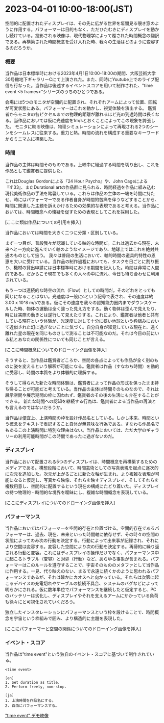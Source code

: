 # 2023-04-01 10:00-18:00(JST)

<!-- TODO: イントロ -->
<!-- ディスプレイに映し出される映像は時間や空間の境界を曖昧にする。パフォーマーはただひたすらにディスプレイを動かし続けている。 -->
<!-- 空間的に配置されたディスプレイはその時間的・空間的な境界を曖昧にするように作用する。 -->
<!-- 空間的に配置されたディスプレイは、その先に広がる世界を垣間見る覗き窓のように作用する。パフォーマーは目的もなく、ただひたむきにディスプレイを動かし続けている。淡々と繰り返される空間の構成作業。永遠に続くかのように思われるパフォーマンスの中で、起こる出来事だけが時間を記録していく。再構築された時間概念を受け入れた時、我々の生活はどのように変容するのだろうか。 -->
空間的に配置されたディスプレイは、その先に広がる世界を垣間見る覗き窓のように作用する。パフォーマーは目的もなく、ただひたむきにディスプレイを動かし続けている。投影される映像は、現代物理学によって覆された時間概念の翻訳である。再構築された時間概念を受け入れた時、我々の生活はどのように変容するのだろうか。

<!-- # 概要 -->
  ### 概要

  当作品は日本標準時における2023年4月1日10:00-18:00の期間、大阪芸術大学30号館地下ギャラリーCにて上演された。また、同時にYoutube上でのライブ配信も行なった。当作品は後述するイベントスコアを用いて制作された、"time event <5 frames>"シリーズのうちのひとつである。

  会場には5つのモニタが空間的に配置され、それぞれアームによって位置、回転が可変状態にある。パフォーマーはこれを動かし、視覚体験を演出する。
  鑑賞者からモニタの各ピクセルまでの物理的距離が離れるほど光の到達時間は長くなる。当作品においては仮に光速度を1m/sとおくことによってこの現象を誇張した。
  モニタに映る映像は、物理シミュレーションによって再現される2つのシーンをシームレスに往来する。重力と熱。時間の流れを構成する重要なキーワードからミニマムに構築した。

<!-- # 本題 -->
  ### 時間

  <!-- ## 時間が作品の主体であること -->
  当作品の主体は時間そのものである。上映中に経過する時間を切り出し、これを作品として鑑賞者に提供した。

  <!-- ## 類似作品への言及 -->
  これはDouglas Gordonによる『24 Hour Psycho』や、John Cageによる『4'33』、またDurational artの作品群に見られる、時間経過を作品に組み込む現代美術作品の手法を踏襲している。これらは作品の主体の一端を時間に持たせ、時にはパフォーマーである作者自身が時間的苦痛を伴うなどすることから、時間に関連した主題を訴えかけるための効果的な表現であると考える。当作品においては、時間概念への懐疑を促すための表現としてこれを採用した。

  [ここに類似作品についての引用を挿入]

  <!-- ## 二種類の時間 -->
  当作品においては時間を大きく二つに分類・区別している。

  <!-- ## 時間の道具的特性 -->
  まず一つ目が、普段我々が認識している軸的な時間だ。これは過去から現在、未来へと一方向に進んでいく軸のようなイメージであり、地球上ではこれを絶対共通のものとして扱う。
  我々は普段の生活において、軸的時間の道具的特性の恩恵を大いに受けている。当作品の制作過程においても、タスクを日ごとに割り振り、機材の貸出申請には日本標準時における期間を記入した。時間は非常に人間的である。だからこそ現在でも多くの人々の中に流れ、今日も待ち合わせに利用されている。

  <!-- ## 一般的な時間という概念について -->
  もう一つは連続的な時空の流れ（Flow）としての時間だ。そのどれをとっても同じになることはない。光速度は一般にcという記号で表され、その速度は約3.00 x 10^8 m/sである。仮にその速度を我々の認知能力圏内までダウンスケールした時、物体の運動は全く違った見え方をする。動く物体は歪んで見えたり、時には実際の動きとは逆行して見えたりする。これにより、鑑賞者は他者と共有している現在という体験が、光速度に対して十分に狭い地球という枠組みにおいて近似された幻に過ぎないことに気づく。自分自身が知覚している現在と、遠く離れた星の現在を同じものさしで測ることは不可能なのだ。それは今目の前にいる私とあなたの関係性についても同じことが言える。
  <!-- TODO: 時間についてのもう少し詳しい物理学的な説明（エントロピーや重力についても言及する） -->

  [ここに時間概念についてのドローイング画像を挿入]

  <!-- ## 再構築された時間概念における当作への影響 -->
  そうすると、当作品は鑑賞者どころか、空間の各点によっても作品が全く別のものに姿を変えるという解釈が可能になる。鑑賞者は作品（すなわち時間）を動的に受容し、時間の本質をより体験的に理解する。

  <!-- ## 再構築された時間概念における当作の発展性 -->
  そうして得られた新たな時間体験は、鑑賞者によって作品の形式を保ったまま持ち帰ることが可能だと考えている。当作品の主体は時間そのものなので、それは展示空間や展示期間の枠に囚われず、鑑賞者のその後の生活にも介在することができる。
  新たな時間への認知を継続する行為は、鑑賞者による当作品の再演とも言えるのではないだろうか。

  <!-- ## 軸的時間との付き合い方 -->
  当作品は便宜上、上演時間の枠を設け作品名としている。しかし本来、時間という概念をテキストで表記すること自体が無意味な行為である。すなわち作品名でもあるこの上演時間に特別な理由はない。当作品においては、ただ大学のギャラリーの利用可能時間がこの時間であったに過ぎないのだ。

  ### ディスプレイ

  <!-- ディスプレイについて -->
  当作品において配置される5つのディスプレイは、時間概念を再構築するためのメディアである。構想段階において、時間芸術としての写真表現を起点に逐次的に次元を追加した。次元が上がるごとに新たな軸が生まれ、より複雑な表現が可能になると仮定し、写真から映像、それらを映すディスプレイ、そしてそれらを複数用意し、空間的に配置するという現在の構成にたどり着いた。ディスプレイの持つ物理的・時間的な境界を曖昧にし、複雑な時間概念を表現している。

  [ここにディスプレイについてのドローイング画像を挿入]

  ### パフォーマンス

  <!-- パフォーマーについて -->
  当作品においてはパフォーマーを空間的存在と位置づける。空間的存在であるパフォーマーは、過去、現在、未来といった時間軸に依存せず、その時々の空間の状態によってのみ次の行動を決定する。行動によって出来事が記録され、それにより空間は変容する。変容した空間により次の行動を決定する。再帰的に繰り返される行動と変容。これにはディスプレイの操作だけでなく、パフォーマンス中に起こるトラブル（変容）と対処（行動）など、あらゆる事象が含まれる。パフォーマーはこのルールを遵守することで、宇宙そのもののメタファとして当作品に作用する。一見、代り映えのない、まるで永遠に続くかのように思われるパフォーマンスであるが、それは確かにカオスへと向かっている。それらは次第に起こるデバイスの充電切れやケーブルの接続不具合、システムのバグなどによって明らかにされる。仮に数年単位でパフォーマンスを継続したと仮定すると、PCのバッテリーは劣化し、ディスプレイやそれを支えるアームにかかっている負荷も徐々にと可視化されていくだろう。

  独立したインスタレーションにパフォーマンスという枠を設けることで、時間概念を宇宙という枠組みで囲み、より構造的に主題を表現した。

  [ここにパフォーマーと空間の関係についてのドローイング画像を挿入]

<!-- # スコアについて -->
### イベント・スコア

当作品は"time event"という独自のイベント・スコアに基づいて制作されている。

```
<time event>

[en]
1. Set duration as title.
2. Perform freely, non-stop.

[ja]
1. 上演時間を作品名にする。
2. 自由にパフォーマンスする。
```

["time event" デモ映像](https://youtu.be/RZUcuwObH4o)
